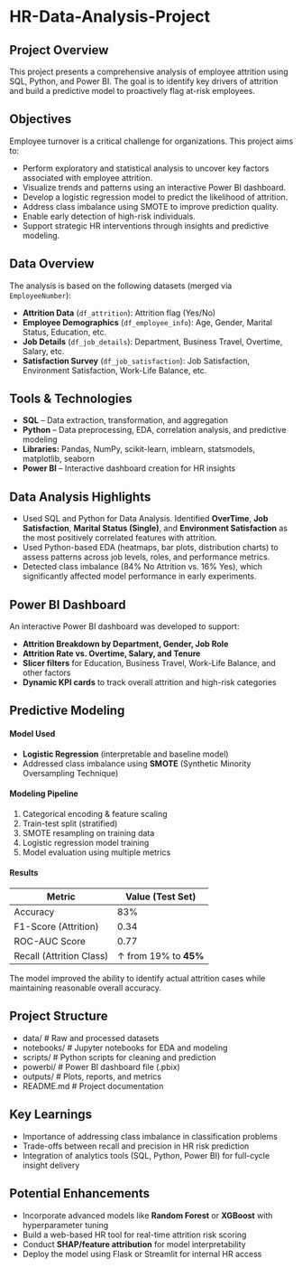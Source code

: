 # HR-Data-Analysis-Project

## Project Overview

This project presents a comprehensive analysis of employee attrition using SQL, Python, and Power BI. 
The goal is to identify key drivers of attrition and build a predictive model to proactively flag at-risk employees.

## Objectives

Employee turnover is a critical challenge for organizations. This project aims to:
- Perform exploratory and statistical analysis to uncover key factors associated with employee attrition.
- Visualize trends and patterns using an interactive Power BI dashboard.
- Develop a logistic regression model to predict the likelihood of attrition.
- Address class imbalance using SMOTE to improve prediction quality.
- Enable early detection of high-risk individuals.
- Support strategic HR interventions through insights and predictive modeling.

## Data Overview

The analysis is based on the following datasets (merged via `EmployeeNumber`):

- **Attrition Data** (`df_attrition`): Attrition flag (Yes/No)
- **Employee Demographics** (`df_employee_info`): Age, Gender, Marital Status, Education, etc.
- **Job Details** (`df_job_details`): Department, Business Travel, Overtime, Salary, etc.
- **Satisfaction Survey** (`df_job_satisfaction`): Job Satisfaction, Environment Satisfaction, Work-Life Balance, etc.

## Tools & Technologies

- **SQL** – Data extraction, transformation, and aggregation
- **Python** – Data preprocessing, EDA, correlation analysis, and predictive modeling
- **Libraries:** Pandas, NumPy, scikit-learn, imblearn, statsmodels, matplotlib, seaborn
- **Power BI** – Interactive dashboard creation for HR insights

## Data Analysis Highlights

- Used SQL and Python for Data Analysis. Identified **OverTime**, **Job Satisfaction**, **Marital Status (Single)**, and **Environment Satisfaction** as the most positively correlated features with attrition.
- Used Python-based EDA (heatmaps, bar plots, distribution charts) to assess patterns across job levels, roles, and performance metrics.
- Detected class imbalance (84% No Attrition vs. 16% Yes), which significantly affected model performance in early experiments.

## Power BI Dashboard

An interactive Power BI dashboard was developed to support:
- **Attrition Breakdown by Department, Gender, Job Role**
- **Attrition Rate vs. Overtime, Salary, and Tenure**
- **Slicer filters** for Education, Business Travel, Work-Life Balance, and other factors
- **Dynamic KPI cards** to track overall attrition and high-risk categories

## Predictive Modeling

#### Model Used
- **Logistic Regression** (interpretable and baseline model)
- Addressed class imbalance using **SMOTE** (Synthetic Minority Oversampling Technique)

#### Modeling Pipeline
1. Categorical encoding & feature scaling
2. Train-test split (stratified)
3. SMOTE resampling on training data
4. Logistic regression model training
5. Model evaluation using multiple metrics

#### Results

| Metric                  | Value (Test Set)        |
|-------------------------|-------------------------|
| Accuracy                | 83%                     |
| F1-Score (Attrition)    | 0.34                    |
| ROC-AUC Score           | 0.77                    |
| Recall (Attrition Class)| ↑ from 19% to **45%**   |

The model improved the ability to identify actual attrition cases while maintaining reasonable overall accuracy.

## Project Structure

- data/ # Raw and processed datasets
- notebooks/ # Jupyter notebooks for EDA and modeling
- scripts/ # Python scripts for cleaning and prediction
- powerbi/ # Power BI dashboard file (.pbix)
- outputs/ # Plots, reports, and metrics
- README.md # Project documentation

## Key Learnings

- Importance of addressing class imbalance in classification problems
- Trade-offs between recall and precision in HR risk prediction
- Integration of analytics tools (SQL, Python, Power BI) for full-cycle insight delivery


## Potential Enhancements

- Incorporate advanced models like **Random Forest** or **XGBoost** with hyperparameter tuning
- Build a web-based HR tool for real-time attrition risk scoring
- Conduct **SHAP/feature attribution** for model interpretability
- Deploy the model using Flask or Streamlit for internal HR access
